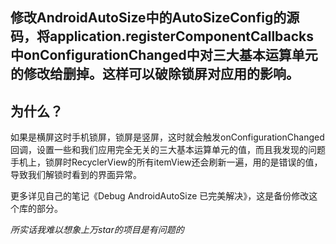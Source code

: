 ## 修改AndroidAutoSize中的AutoSizeConfig的源码，将application.registerComponentCallbacks中onConfigurationChanged中对三大基本运算单元的修改给删掉。这样可以破除锁屏对应用的影响。

## 为什么？
如果是横屏这时手机锁屏，锁屏是竖屏，这时就会触发onConfigurationChanged回调，设置一些和我们应用完全无关的三大基本运算单元的值，而且我发现的问题手机上，锁屏时RecyclerView的所有itemView还会刷新一遍，用的是错误的值，导致我们解锁时看到的界面异常。

更多详见自己的笔记《Debug AndroidAutoSize 已完美解决》，这是备份修改这个库的部分。

*所实话我难以想象上万star的项目是有问题的*
